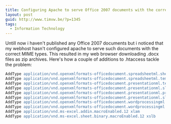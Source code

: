 ```yaml
---
title: Configuring Apache to serve Office 2007 documents with the correct MIME type
layout: post
guid: http://www.timvw.be/?p=1345
tags:
  - Information Technology
---
```

Untill now i haven't published any Office 2007 documents but i noticed that my webhost hasn't configured apache to serve such documents with the correct MIME types. This resulted in my web browser downloading .docx files as zip archives. Here's how a couple of additions to .htaccess tackle the problem:

```apache
AddType application/vnd.openxmlformats-officedocument.spreadsheetml.sheet xlsx
AddType application/vnd.openxmlformats-officedocument.spreadsheetml.template xltx
AddType application/vnd.openxmlformats-officedocument.presentationml.template potx
AddType application/vnd.openxmlformats-officedocument.presentationml.slideshow ppsx
AddType application/vnd.openxmlformats-officedocument.presentationml.presentation sldx
AddType application/vnd.openxmlformats-officedocument.presentationml.slide sldx
AddType application/vnd.openxmlformats-officedocument.wordprocessingml.document docx
AddType application/vnd.openxmlformats-officedocument.wordprocessingml.template dotx
AddType application/vnd.ms-excel.addin.macroEnabled.12 xlam
AddType application/vnd.ms-excel.sheet.binary.macroEnabled.12 xslb
```
